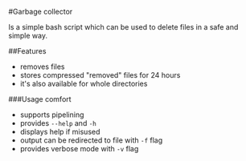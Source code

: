 #Garbage collector

Is a simple bash script which can be used to delete files in a safe and simple way.


##Features

- removes files
- stores compressed "removed" files for 24 hours
- it's also available for whole directories

###Usage comfort

- supports pipelining
- provides `--help` and `-h`
- displays help if misused
- output can be redirected to file with `-f` flag
- provides verbose mode with `-v` flag

